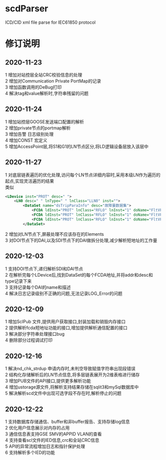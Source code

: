 # scdParser
ICD/CID xml file parse for IEC61850 protocol  

# 修订说明
## 2020-11-23
1 增加对站控层全站CRC校验信息的处理  
2 增加对Communication Private PortMap的记录  
3 增加函数调用的DeBug打印  
4 解决tag和value解析时,字符串残留的问题  

## 2020-11-24
1 增加站控层GOOSE发送端口配置的解析  
2 增加private节点的portmap解析  
3 增加告警 日志级别处理  
4 增加CONST 宏定义  
5 增加AccessPoint层,将S1和G1的LN节点区分,将LD逻辑设备层放入该层中  
   
## 2020-11-27

1 对底层链表遍历的优化处理,访问每个LN节点详细内容时,采用本级LN作为遍历的起点,实现灵活遍历的结果  
类似  
``` xml
<LDevice inst="PROT" desc=" ">
    <LN0 desc=" " lnType=" " lnClass="LLN0" inst="">
        <DataSet name="dsTripParaInfo" desc="故障量数据集">
            <FCDA ldInst="PROT" lnClass="RFLO" lnInst="1" doName="FltVPhA" fc="MX"/>
            <FCDA ldInst="PROT" lnClass="RFLO" lnInst="1" doName="FltVPhB" fc="MX"/>
            <FCDA ldInst="PROT" lnClass="RFLO" lnInst="1" doName="FltVPhC" fc="MX"/>
        </DataSet>
```
2 增加对LN节点下,屏蔽处理不应该存在的Elements  
3 对DOI节点下的DAI,以及SDI节点下的DAI做拆分处理,减少解析短地址的工作量  

## 2020-12-03 
1 支持DOI节点下,递归解析SDI和DAI节点  
2 在解析完每个LDevice后,找到DataSet的每个FCDA地址,并将addr和desc和type记录下来  
3 支持记录每个DAI的name和描述  
4 解决日志记录级别不正确的问题,无法记录LOG_Error的问题  

## 2020-12-09 
1 增加SclPub 文件,提供用户获取接口,封装加载和销毁内存接口  
2 提供解析fcda短地址功能的接口,增加提供解析通信配置的接口  
3 解决部分字符串处理接口bug  
4 删除部分过程调试打印  

## 2020-12-16 
1 解决nd_chk_strdup 申请内存时,未判空导致赋值字符串出现段错误  
2 结构化存储解析后的LN节点信息,将多层链表展开为2维表格进行储存  
3 增加PUB文件的API接口,提供更多解析功能  
4 增加ustorage源文件,将解析支持结果存储在sqlit3和mySql数据库中  
5 解决解析scd文件中出现可选字段不存在时,解析停止的问题  

## 2020-12-22  
1 支持数据库存储通信、buffer和非buffer报告、支持存储log信息  
2 优化用户信息展示对内存的占用  
3 通信信息表支持GSE SMV的APPID VLAN的查看  
4 支持查看scl文件的IED信息,crc和全站CRC信息  
5 API的异常流程增加日志和指针保护处理  
6 支持解析多个IED的功能  